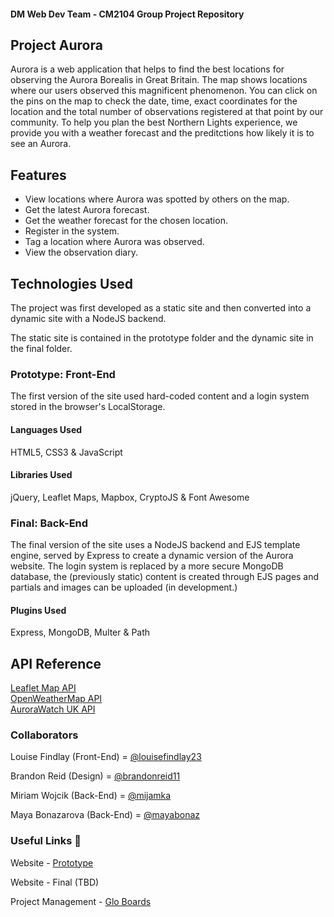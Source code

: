 #### DM Web Dev Team - CM2104 Group Project Repository
## Project Aurora
Aurora is a web application that helps to find the best locations for observing the Aurora Borealis in Great Britain. The map shows locations where our users observed this magnificent phenomenon. You can click on the pins on the map to check the date, time, exact coordinates for the location and the total number of observations registered at that point by our community.
To help you plan the best Northern Lights experience, we provide you with a weather forecast and the preditctions how likely it is to see an Aurora.

## Features
- View locations where Aurora was spotted by others on the map.
- Get the latest Aurora forecast.
- Get the weather forecast for the chosen location.
- Register in the system.
- Tag a location where Aurora was observed.
- View the observation diary.

## Technologies Used

The project was first developed as a static site and then converted into a dynamic site with a NodeJS backend.

The static site is contained in the prototype folder and the dynamic site in the final folder.

### Prototype: Front-End

The first version of the site used hard-coded content and a login system stored in the browser's LocalStorage.

#### Languages Used

HTML5, CSS3 & JavaScript

#### Libraries Used

jQuery, Leaflet Maps, Mapbox, CryptoJS & Font Awesome

### Final: Back-End

The final version of the site uses a NodeJS backend and EJS template engine, served by Express to create a dynamic version of the Aurora website. The login system is replaced by a more secure MongoDB database, the (previously static) content is created through EJS pages and partials and images can be uploaded (in development.)

#### Plugins Used

Express, MongoDB, Multer & Path

## API Reference
[Leaflet Map API](https://leafletjs.com/)\
[OpenWeatherMap API](https://openweathermap.org/api)\
[AuroraWatch UK API](https://aurorawatch.lancs.ac.uk/api-info/)

### Collaborators

Louise Findlay (Front-End) = [@louisefindlay23](https://github.com/louisefindlay23)

Brandon Reid (Design) = [@brandonreid11](https://github.com/brandonreid11)

Miriam Wojcik (Back-End) = [@mijamka](https://github.com/mijamka)

Maya Bonazarova (Back-End) = [@mayabonaz](https://github.com/mayabonaz)

### Useful Links  :link:

Website - [Prototype](https://cm2104-dynamicwebdevelopment.github.io/aurora/prototype/index.html)

Website - Final (TBD)

Project Management - [Glo Boards](https://app.gitkraken.com/glo/board/XkEAXQ6McgARAiGj)
